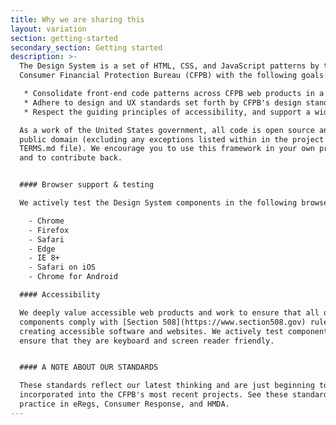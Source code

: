 ```yaml
---
title: Why we are sharing this
layout: variation
section: getting-started
secondary_section: Getting started
description: >-
  The Design System is a set of HTML, CSS, and JavaScript patterns by the
  Consumer Financial Protection Bureau (CFPB) with the following goals: 

   * Consolidate front-end code patterns across CFPB web products in a collaborative way.
   * Adhere to design and UX standards set forth by CFPB's design standards.
   * Respect the guiding principles of accessibility, and support a wide range of browsers.

  As a work of the United States government, all code is open source and in the
  public domain (excluding any exceptions listed within in the project’s
  TERMS.md file). We encourage you to use this framework in your own projects
  and to contribute back.


  #### Browser support & testing

  We actively test the Design System components in the following browsers:  

    - Chrome  
    - Firefox  
    - Safari  
    - Edge  
    - IE 8+  
    - Safari on iOS  
    - Chrome for Android  

  #### Accessibility

  We deeply value accessible web products and work to ensure that all of our
  components comply with [Section 508](https://www.section508.gov) rules for
  creating accessible software and websites. We actively test components to
  ensure that they are keyboard and screen reader friendly.


  #### A NOTE ABOUT OUR STANDARDS

  These standards reflect our latest thinking and are just beginning to be
  incorporated into the CFPB's most recent projects. See these standards in
  practice in eRegs, Consumer Response, and HMDA.
---
```

